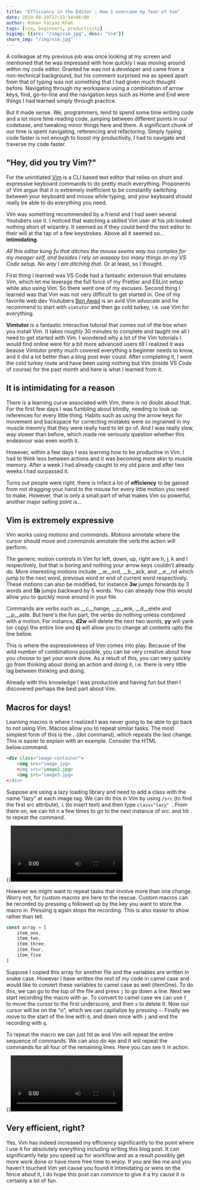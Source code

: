 ```yaml
---
title: "Efficiency in the Editor : How I overcame my fear of Vim"
date: 2019-08-29T17:53:54+06:00
author: Rohan Faiyaz Khan
tags: [vim, beginners, productivity]
bigimg: [{src: "/img/vim.jpg", desc: "Vim"}]
share_img: "/img/vim.jpg"
---
```


 A colleague at my previous job was once looking at my screen and mentioned that he was impressed with how quickly I was moving around within my code editor. Granted he was not a developer and came from a non-technical background, but his comment surprised me as speed apart from that of typing was not something that I had given much thought before. Navigating through my workspace using a combination of arrow keys, find, go-to-line and the navigation keys such as Home and End were things I had learned simply through practice. 

 But it made sense. We, programmers, tend to spend some time writing code and a lot more time reading code, jumping between different points in our codebase, and tweaking minor things here and there. A significant chunk of our time is spent navigating, referencing and refactoring. Simply typing code faster is not enough to boost my productivity, I had to navigate and traverse my code faster.

## "Hey, did you try Vim?"

For the uninitiated [Vim](https://www.vim.org/) is a CLI based text editor that relies on short and expressive keyboard commands to do pretty much everything. Proponents of Vim argue that it is extremely inefficient to be constantly switching between your keyboard and mouse while typing, and your keyboard should really be able to do everything you need. 

Vim was something recommended by a friend and I had seen several Youtubers use it. I noticed that watching a skilled Vim user at his job looked nothing short of wizardry. It seemed as if they could bend the text editor to their will at the tap of a few keystrokes. Above all it seemed so... __intimidating__. 

_All this editor kung fu that ditches the mouse seems way too complex for my meager self, and besides I rely on waaaay too many things on my VS Code setup. No way I am ditching that._ Or at least, so I thought. 

First thing I learned was VS Code had a fantastic extension that emulates Vim, which let me leverage the full force of my Prettier and ESLint setup while also using Vim. So there went one of my excuses. Second thing I learned was that Vim was not very difficult to get started in. One of my favorite web dev Youtubers [Ben Awad](https://www.youtube.com/user/99baddawg) is an avid Vim advocate and he recommend to start with `vimtutor` and then go cold turkey, i.e. use Vim for everything.  

__Vimtutor__ is a fantastic interactive tutorial that comes out of the box when you install Vim. It takes roughly 30 minutes to complete and taught me all I need to get started with Vim. I wondered why a lot of the Vim tutorials I would find online were for a bit more advanced users till I realized it was beause Vimtutor pretty much covered everything a beginner needs to know, and it did a lot better than a blog post ever could. After completing it, I went the cold turkey route and have been using nothing but Vim (inside VS Code of course) for the past month and here is what I learned from it.

## It is intimidating for a reason

There is a learning curve associated with Vim, there is no doubt about that. For the first few days I was fumbling about blindly, needing to look up references for every little thing. Habits such as using the arrow keys for movement and backspace for correcting mistakes were so ingrained in my muscle meomry that they were really hard to let go of. And I was really slow, way slower than before, which made me seriously question whether this endeavour was even worth it.

However, within a few days I was learning how to be productive in Vim. I had to think less between actions and it was becoming more akin to muscle memory. After a week I had already caught to my old pace and after two weeks I had surpassed it. 

Turns out people were right, there is infact a lot of __efficiency__ to be gained from not dragging your hand to the mouse for every little motion you need to make. However, that is only a small part of what makes Vim so powerful, another major selling point is... 

## Vim is extremely expressive

Vim works using _motions_ and _commands_. _Motions_ annotate where the cursor should move and _commands_ annotate the verb the action will perform. 

The generic motion controls in Vim for left, down, up, right are h, j, k and l respectively, but that is boring and nothing your arrow keys couldn't already do. More interesting motions include __w__ord, __b__ack, and __e__nd which jump to the next word, previous word or end of current word respectively. These motions can also be modified, for instance __3w__ jumps forwards by 3 words and __5b__ jumps backward by 5 words. You can already how this would allow you to quickly move around in your file.

Commands are verbs such as __c__hange, __y__ank, __d__elete and __p__aste. But here's the fun part, the verbs do nothing unless combined with a motion. For instance, __d2w__ will delete the next two words, __yy__ will yank (or copy) the entire line and __cj__ will allow you to change all contents upto the line below. 

This is where the expressiveness of Vim comes into play. Because of the wild number of combinations possible, you can be very creative about how you choose to get your work done. As a result of this, you can very quickly go from thinking about doing an action and doing it, i.e. there is very little lag between thinking and doing. 

Already with this knowledge I was productive and having fun but then I discovered perhaps the best part about Vim.

## Macros for days!

Learning macros is where I realized I was never going to be able to go back to not using Vim. Macros allow you to repeat similar tasks. The most simplest form of this is the __.__ (dot command), which repeats the last change. This is easier to explain with an example. Consider the HTML below.command. 

```html
<div class="image-container">
    <img src="image.jpg>
    <img src="image2.jpg>
    <img src="image3.jpg>
</div>
```

Suppose are using a lazy loading library and need to add a class with the name "lazy" at each image tag. We can do this in Vim by using `/src` (to find the first src attribute), `i` (to insert text) and then type `class="lazy" `. From there on, we can hit n a few times to go to the next instance of src. and hit ` . ` to repeat the command.

{{<video src="/video/vim1.webm" >}}

However we might want to repeat tasks that involve more than one change. Worry not, for custom macros are here to the rescue. Custom macros can be recorded by pressing `q` followed up by the key you want to store the macro in. Pressing q again stops the recording. This is also easier to show rather than tell.

```javascript
const array = [
    item_one,
    item_two,
    item_three,
    item_four,
    item_five
]
```

Suppose I copied this array for another file and the variables are written in snake case. However I have written the rest of my code in camel case and would like to convert these variables to camel case as well (itemOne). To do this, we can go to the top of the file and press `j` to go down a line. Next we start recording the macro with `qe`. To convert to camel case we can use `f_` to move the cursor to the first underscore, and then `x` to delete it. Now our cursor will be on the "o", which we can capitalize by pressing `~`. Finally we move to the start of the line with `0`, and down once with `j` and end the recording with `q`.

To repeat the macro we can just hit `@e` and Vim will repeat the entire sequence of commands. We can also do `4@e` and it will repeat the commands for all four of the remaining lines. Here you can see it in action.

{{<video src="/video/vim2.webm">}}

## Very efficient, right?

Yes, Vim has indeed increased my efficiency significantly to the point where I use it for absolutely everything including writing this blog post. It can significantly help you speed up for workflow and as a result possibly get more work done or have more free time to enjoy. If you are like me and you haven't touched Vim yet cause you found it intimidating or were on the fence about it, I do hope this post can convince to give it a try cause it is certainly a lot of fun.
